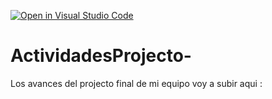 [![Open in Visual Studio Code](https://classroom.github.com/assets/open-in-vscode-c66648af7eb3fe8bc4f294546bfd86ef473780cde1dea487d3c4ff354943c9ae.svg)](https://classroom.github.com/online_ide?assignment_repo_id=8478502&assignment_repo_type=AssignmentRepo)
# ActividadesProjecto-
Los avances del projecto final de mi equipo voy a subir aqui : 
